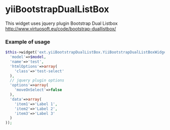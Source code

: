 yiiBootstrapDualListBox
=======================
This widget uses jquery plugin Bootstrap Dual Listbox http://www.virtuosoft.eu/code/bootstrap-duallistbox/

### Example of usage
```php
$this->widget('ext.yiiBootstrapDualListBox.YiiBootstrapDualListBoxWidget', array(
  'model'=>$model,
  'name'=>'test',
  'htmlOptions'=>array(
    'class'=>'test-select'
  ),
  // jquery plugin options
  'options'=>array(
    'moveOnSelect'=>false
  ),
  'data'=>array(
    'item1'=>'Label 1',
    'item2'=>'Label 2',
    'item3'=>'Label 3'
  )
));
```
